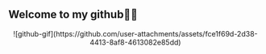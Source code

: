 ## Welcome to my github💜💜
<p align="center">
![github-gif](https://github.com/user-attachments/assets/fce1f69d-2d38-4413-8af8-4613082e85dd)
</p>


<!--
**pritty-jini/pritty-jini** is a ✨ _special_ ✨ repository because its `README.md` (this file) appears on your GitHub profile.

Here are some ideas to get you started:

- 🔭 I’m currently working on ...
- 🌱 I’m currently learning ...
- 👯 I’m looking to collaborate on ...
- 🤔 I’m looking for help with ...
- 💬 Ask me about ...
- 📫 How to reach me: ...
- 😄 Pronouns: ...
- ⚡ Fun fact: ...
-->
